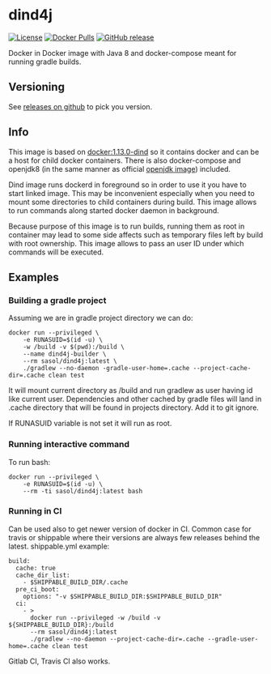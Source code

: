 # dind4j
[![License](https://img.shields.io/badge/License-Apache_2.0-7D287B.svg)](https://raw.githubusercontent.com/s4s0l/dind4j/master/LICENSE)
[![Docker Pulls](https://img.shields.io/docker/pulls/sasol/dind4j.svg)](https://hub.docker.com/r/sasol/dind4j/)
[![GitHub release](https://img.shields.io/github/release/s4s0l/dind4j.svg?style=plastic)](https://github.com/s4s0l/dind4j/releases/latest)


Docker in Docker image with Java 8 and docker-compose meant for running gradle builds.

## Versioning

See [releases on github](https://github.com/s4s0l/dind4j/releases) to pick you version.


## Info
This image is based on [docker:1.13.0-dind](https://hub.docker.com/r/_/docker/ "Docker Hub")
so it contains docker and can be a host for child docker containers. 
There is also docker-compose and openjdk8 (in the same manner as official 
[openjdk image](https://github.com/docker-library/openjdk/blob/0476812eabd178c77534f3c03bd0a2673822d7b9/8-jdk/alpine/Dockerfile "Source"))
included. 

Dind image runs dockerd in foreground so in order to use it you have to 
start linked image. This may be inconvenient especially when you
need to mount some directories to child containers during build. This
image allows to run commands along started docker daemon in background.

Because purpose of this image is to run builds, running them as root 
in container may lead to some side affects such as temporary files
left by build with root ownership. This image allows to pass an user ID
under which commands will be executed.
 
## Examples

### Building a gradle project

Assuming we are in gradle project directory we can do:

```$xslt
docker run --privileged \
    -e RUNASUID=$(id -u) \
    -w /build -v $(pwd):/build \
    --name dind4j-builder \
    --rm sasol/dind4j:latest \
    ./gradlew --no-daemon -gradle-user-home=.cache --project-cache-dir=.cache clean test
``` 
It will mount current directory as /build and run gradlew as user having id like
current user. Dependencies and other cached by gradle files will land in .cache
directory that will be found in projects directory. Add it to git ignore.
 
If RUNASUID variable is not set it will run as root.

### Running interactive command
To run bash:

```$xslt
docker run --privileged \
    -e RUNASUID=$(id -u) \
    --rm -ti sasol/dind4j:latest bash
```

### Running in CI

Can be used also to get newer version of docker in CI. Common case for travis or 
shippable where their versions are always few releases behind the latest.
shippable.yml example:

```$xslt
build:
  cache: true
  cache_dir_list:
    - $SHIPPABLE_BUILD_DIR/.cache
  pre_ci_boot:
    options: "-v $SHIPPABLE_BUILD_DIR:$SHIPPABLE_BUILD_DIR"
  ci:
    - >
      docker run --privileged -w /build -v ${SHIPPABLE_BUILD_DIR}:/build 
      --rm sasol/dind4j:latest
      ./gradlew --no-daemon --project-cache-dir=.cache --gradle-user-home=.cache clean test
```

Gitlab CI, Travis CI also works.